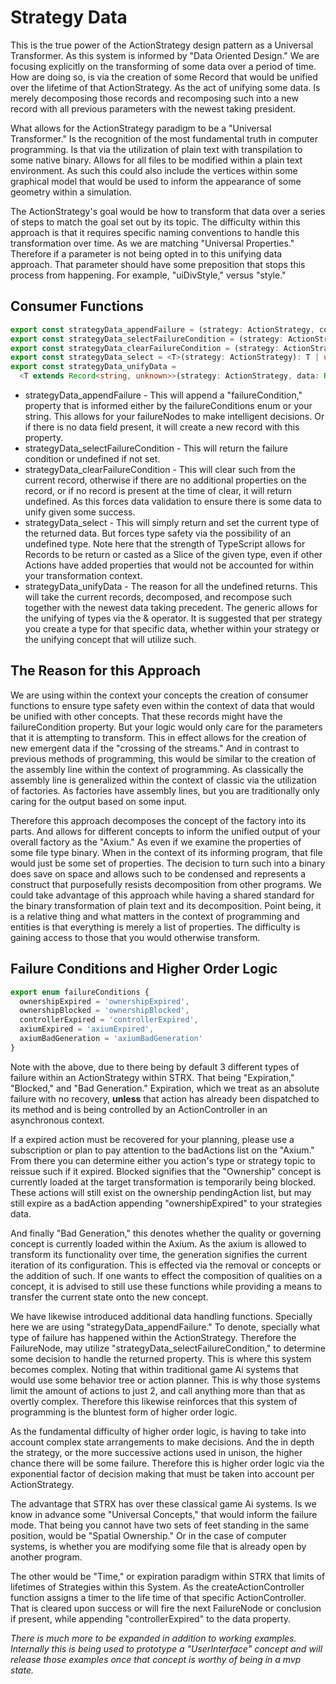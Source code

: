 # Strategy Data
This is the true power of the ActionStrategy design pattern as a Universal Transformer. As this system is informed by "Data Oriented Design." We are focusing explicitly on the transforming of some data over a period of time. How are doing so, is via the creation of some Record that would be unified over the lifetime of that ActionStrategy. As the act of unifying some data. Is merely decomposing those records and recomposing such into a new record with all previous parameters with the newest taking president.

What allows for the ActionStrategy paradigm to be a "Universal Transformer." Is the recognition of the most fundamental truth in computer programming. Is that via the utilization of plain text with transpilation to some native binary. Allows for all files to be modified within a plain text environment. As such this could also include the vertices within some graphical model that would be used to inform the appearance of some geometry within a simulation.

The ActionStrategy's goal would be how to transform that data over a series of steps to match the goal set out by its topic. The difficulty within this approach is that it requires specific naming conventions to handle this transformation over time. As we are matching "Universal Properties." Therefore if a parameter is not being opted in to this unifying data approach. That parameter should have some preposition that stops this process from happening. For example, "uiDivStyle," versus "style."

## Consumer Functions
``` typescript
export const strategyData_appendFailure = (strategy: ActionStrategy, condition: failureConditions | string): Record<string, unknown> => {};
export const strategyData_selectFailureCondition = (strategy: ActionStrategy): failureConditions | string | undefined => {};
export const strategyData_clearFailureCondition = (strategy: ActionStrategy): Record<string, unknown> | undefined => {};
export const strategyData_select = <T>(strategy: ActionStrategy): T | undefined => {};
export const strategyData_unifyData =
  <T extends Record<string, unknown>>(strategy: ActionStrategy, data: Record<string,unknown> | T): Record<string,unknown> => {}
```
* strategyData_appendFailure - This will append a "failureCondition," property that is informed either by the failureConditions enum or your string. This allows for your failureNodes to make intelligent decisions. Or if there is no data field present, it will create a new record with this property.
* strategyData_selectFailureCondition - This will return the failure condition or undefined if not set.
* strategyData_clearFailureCondition - This will clear such from the current record, otherwise if there are no additional properties on the record, or if no record is present at the time of clear, it will return undefined. As this forces data validation to ensure there is some data to unify given some success.
* strategyData_select - This will simply return and set the current type of the returned data. But forces type safety via the possibility of an undefined type. Note here that the strength of TypeScript allows for Records to be return or casted as a Slice of the given type, even if other Actions have added properties that would not be accounted for within your transformation context.
* strategyData_unifyData - The reason for all the undefined returns. This will take the current records, decomposed, and recompose such together with the newest data taking precedent. The generic allows for the unifying of types via the & operator. It is suggested that per strategy you create a type for that specific data, whether within your strategy or the unifying concept that will utilize such.

## The Reason for this Approach
We are using within the context your concepts the creation of consumer functions to ensure type safety even within the context of data that would be unified with other concepts. That these records might have the failureCondition property. But your logic would only care for the parameters that it is attempting to transform. This in effect allows for the creation of new emergent data if the "crossing of the streams." And in contrast to previous methods of programming, this would be similar to the creation of the assembly line within the context of programming. As classically the assembly line is generalized within the context of classic via the utilization of factories. As factories have assembly lines, but you are traditionally only caring for the output based on some input.

Therefore this approach decomposes the concept of the factory into its parts. And allows for different concepts to inform the unified output of your overall factory as the "Axium." As even if we examine the properties of some file type binary. When in the context of its informing program, that file would just be some set of properties. The decision to turn such into a binary does save on space and allows such to be condensed and represents a construct that purposefully resists decomposition from other programs. We could take advantage of this approach while having a shared standard for the binary transformation of plain text and its decomposition. Point being, it is a relative thing and what matters in the context of programming and entities is that everything is merely a list of properties. The difficulty is gaining access to those that you would otherwise transform. 

## Failure Conditions and Higher Order Logic
``` typescript
export enum failureConditions {
  ownershipExpired = 'ownershipExpired',
  ownershipBlocked = 'ownershipBlocked',
  controllerExpired = 'controllerExpired',
  axiumExpired = 'axiumExpired',
  axiumBadGeneration = 'axiumBadGeneration'
}
```
Note with the above, due to there being by default 3 different types of failure within an ActionStrategy within STRX. That being "Expiration," "Blocked," and "Bad Generation."  Expiration, which we treat as an absolute failure with no recovery, **unless** that action has already been dispatched to its method and is being controlled by an ActionController in an asynchronous context.

If a expired action must be recovered for your planning, please use a subscription or plan to pay attention to the badActions list on the "Axium." From there you can determine either you action's type or strategy topic to reissue such if it expired. Blocked signifies that the "Ownership" concept is currently loaded at the target transformation is temporarily being blocked. These actions will still exist on the ownership pendingAction list, but may still expire as a badAction appending "ownershipExpired" to your strategies data.

And finally "Bad Generation," this denotes whether the quality or governing concept is currently loaded within the Axium. As the axium is allowed to transform its functionality over time, the generation signifies the current iteration of its configuration. This is effected via the removal or concepts or the addition of such. If one wants to effect the composition of qualities on a concept, it is advised to still use these functions while providing a means to transfer the current state onto the new concept.

We have likewise introduced additional data handling functions. Specially here we are using "strategyData_appendFailure." To denote, specially what type of failure has happened within the ActionStrategy. Therefore the FailureNode, may utilize "strategyData_selectFailureCondition," to determine some decision to handle the returned property. This is where this system becomes complex. Noting that within traditional game Ai systems that would use some behavior tree or action planner. This is why those systems limit the amount of actions to just 2, and call anything more than that as overtly complex. Therefore this likewise reinforces that this system of programming is the bluntest form of higher order logic.

As the fundamental difficulty of higher order logic, is having to take into account complex state arrangements to make decisions. And the in depth the strategy, or the more successive actions used in unison, the higher chance there will be some failure. Therefore this is higher order logic via the exponential factor of decision making that must be taken into account per ActionStrategy.

The advantage that STRX has over these classical game Ai systems. Is we know in advance some "Universal Concepts," that would inform the failure mode. That being you cannot have two sets of feet standing in the same position, would be "Spatial Ownership." Or in the case of computer systems, is whether you are modifying some file that is already open by another program.

The other would be "Time," or expiration paradigm within STRX that limits of lifetimes of Strategies within this System. As the createActionController function assigns a timer to the life time of that specific ActionController. That is cleared upon success or will fire the next FailureNode or conclusion if present, while appending "controllerExpired" to the data property.

*There is much more to be expanded in addition to working examples. Internally this is being used to prototype a "UserInterface" concept and will release those examples once that concept is worthy of being in a mvp state.*